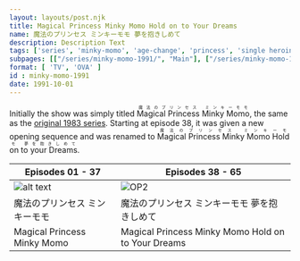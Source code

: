 ```yaml
---
layout: layouts/post.njk
title: Magical Princess Minky Momo Hold on to Your Dreams
name: 魔法のプリンセス ミンキーモモ 夢を抱きしめて
description: Description Text
tags: ['series', 'minky-momo', 'age-change', 'princess', 'single heroine']
subpages: [["/series/minky-momo-1991/", "Main"], ["/series/minky-momo-1991/gallery/", "Gallery"]]
format: [ 'TV', 'OVA' ]
id : minky-momo-1991
date: 1991-10-01
---
```


Initially the show was simply titled <ruby>Magical Princess Minky Momo<rt>魔法のプリンセス ミンキーモモ</rt></ruby>, the same as the <a href="/series/minky-momo/">original 1983 series</a>. Starting at episode 38, it was given a new opening sequence and was renamed to <ruby>Magical Princess Minky Momo Hold on to your Dreams<rt>魔法のプリンセス ミンキーモモ 夢を抱きしめて</rt></ruby>.

| Episodes 01 - 37 | Episodes 38 - 65 |
| ----------- | ----------- |
| ![alt text](media/titlecard1.jpg) | ![OP2](media/titlecard2.jpg) |
| 魔法のプリンセス ミンキーモモ | 魔法のプリンセス ミンキーモモ 夢を抱きしめて |
| Magical Princess Minky Momo | Magical Princess Minky Momo Hold on to Your Dreams |

